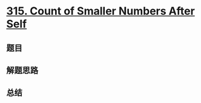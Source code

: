 # [315. Count of Smaller Numbers After Self](https://leetcode.com/problems/count-of-smaller-numbers-after-self/)

## 题目


## 解题思路


## 总结


